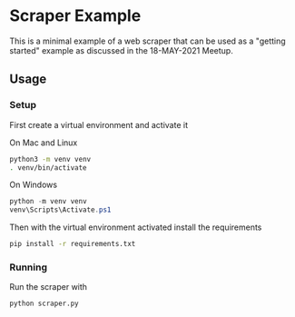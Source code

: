 # Scraper Example

This is a minimal example of a web scraper that can be used as a "getting started" example as
discussed in the 18-MAY-2021 Meetup.

## Usage

### Setup

First create a virtual environment and activate it

On Mac and Linux

```sh
python3 -m venv venv
. venv/bin/activate
```

On Windows

```powershell
python -m venv venv
venv\Scripts\Activate.ps1
```

Then with the virtual environment activated install the requirements

```sh
pip install -r requirements.txt
```

### Running

Run the scraper with

```py
python scraper.py
```
